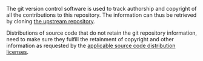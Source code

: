 The git version control software is used to track authorship and copyright of all the contributions to this repository.
The information can thus be retrieved by cloning [the upstream repository](https://gitlab.com/Chips4Makers/c4m-flexio).

Distributions of source code that do not retain the git repository information, need to make sure they fulfill the retainment of copyright and other information as requested by the [applicable source code distribution licenses](LICENSE.md).
